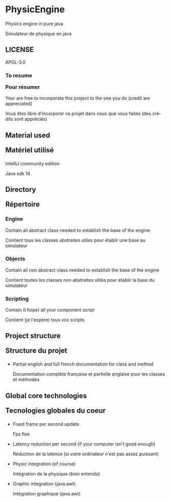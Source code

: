 # PhysicEngine
<p lang="en">Physics engine in pure java</p>
<p lang="fr">Simulateur de physique en java</p>

## LICENSE
APGL-3.0

### <p lang="en">To resume</p> <p lang="fr">Pour résumer</p>
<p lang="en">Your are free to incorporate this project to the one you do (credit are appreciated)</p>
<p lang="fr">Vous êtes libre d'incorporer ce projet dans ceux que vous faites (des crédits sont appréciés)</p>

## <p lang="en">Material used</p> <p lang="fr">Matériel utilisé</p>
IntelliJ community edition

Java sdk 14

## <p lang="en">Directory</p> <p lang="fr">Répertoire</p>
### Engine
<p lang="en">Contain all abstract class needed to establish the base of the engine</p>
<p lang="fr">Contient tous les classes abstraites utiles pour établir une base au simulateur</p>

### Objects
<p lang="en">Contain all non abstract class needed to establish the base of the engine</p>
<p lang="fr">Contient toutes les classes non abstraites utiles pour établir la base du simulateur</p>

### Scripting
<p lang="en">Contain (I hope) all your component script</p>
<p lang="fr">Contient (je l'espère) tous vos scripts</p>

## <p lang="en">Project structure</p> <p lang="fr">Structure du projet</p>
* <p lang="en">Partial english and full french documentation for class and method</p><p lang="fr">Documentation complète française et partielle anglaise pour les classes et méthodes</p>

## <p lang="en">Global core technologies</p> <p lang="fr">Tecnologies globales du coeur</p>
* <p lang="en">Fixed frame per second update</p><p lang="fr">Fps fixe</p>
* <p lang="en">Latency reduction per second (if your computer isn't good enough)</p><p lang="fr">Réduction de la latence (si votre ordinateur n'est pas assez puissant)</p>
* <p lang="en">Physic integration (of course)</p><p lang="fr">Intégration de la physique (bien entendu)</p>
* <p lang="en">Graphic integration (java.awt)</p><p lang="fr">Intégration graphique (java.awt)</p>